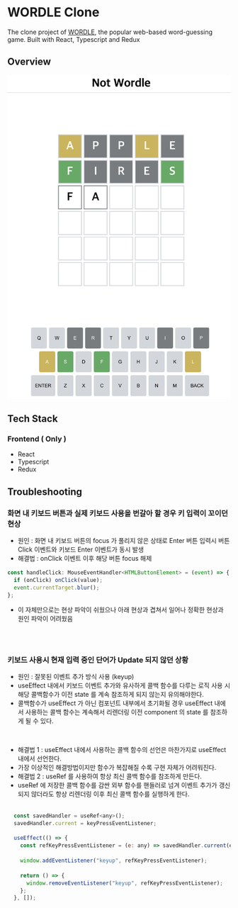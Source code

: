 # WORDLE Clone

The clone project of [WORDLE](https://www.nytimes.com/games/wordle/index.html), the popular web-based word-guessing game. Built with React, Typescript and Redux

## Overview

![screenshot](/screenshot.png)

## Tech Stack

### Frontend ( Only )

- React
- Typescript
- Redux

## Troubleshooting

### 화면 내 키보드 버튼과 실제 키보드 사용을 번갈아 할 경우 키 입력이 꼬이던 현상

- 원인 : 화면 내 키보드 버튼의 focus 가 풀리지 않은 상태로 Enter 버튼 입력시 버튼 Click 이벤트와 키보드 Enter 이벤트가 동시 발생
- 해결법 : onClick 이벤트 이후 해당 버튼 focus 해제

```javascript
const handleClick: MouseEventHandler<HTMLButtonElement> = (event) => {
  if (onClick) onClick(value);
  event.currentTarget.blur();
};
```

- 이 자체만으로는 현상 파악이 쉬웠으나 아래 현상과 겹쳐서 일어나 정확한 현상과 원인 파악이 어려웠음

<br/>
<br/>

### 키보드 사용시 현재 입력 중인 단어가 Update 되지 않던 상황

- 원인 : 잘못된 이벤트 추가 방식 사용 (keyup)
- useEffect 내에서 키보드 이벤트 추가와 유사하게 콜백 함수를 다루는 로직 사용 시 해당 콜백함수가 이전 state 를 계속 참조하게 되지 않는지 유의해야한다.
- 콜백함수가 useEffect 가 아닌 컴포넌트 내부에서 초기화될 경우 useEffect 내에서 사용하는 콜백 함수는 계속해서 리렌더링 이전 component 의 state 를 참조하게 될 수 있다.

<br/>

- 해결법 1 : useEffect 내에서 사용하는 콜백 함수의 선언은 마찬가지로 useEffect 내에서 선언한다.
- 가장 이상적인 해결방법이지만 함수가 복잡해질 수록 구현 자체가 어려워진다.
- 해결법 2 : useRef 를 사용하여 항상 최신 콜백 함수를 참조하게 만든다.
- useRef 에 저장한 콜백 함수를 감싼 외부 함수를 핸들러로 넘겨 이벤트 추가가 갱신되지 않더라도 항상 리렌더링 이후 최신 콜백 함수를 실행하게 한다.

```javascript

  const savedHandler = useRef<any>();
  savedHandler.current = keyPressEventListener;

  useEffect(() => {
    const refKeyPressEventListener = (e: any) => savedHandler.current(e);

    window.addEventListener("keyup", refKeyPressEventListener);

    return () => {
      window.removeEventListener("keyup", refKeyPressEventListener);
    };
  }, []);

```
